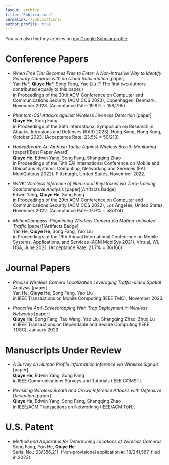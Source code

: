 ```yaml
---
layout: archive
title: "Publications"
permalink: /publications/
author_profile: true
---
```


You can also find my articles on [my Google Scholar profile](https://scholar.google.com/citations?user=d5sPtOMAAAAJ&hl=en&oi=ao).

Conference Papers
=======

* *When Free Tier Becomes Free to Enter: A Non-Intrusive Way to Identify Security Cameras with no Cloud Subscription* [paper] <br>
  Yan He\*, **Qiuye He**\*, Song Fang, Yao Liu (* The first two authors contributed equally to this paper.) <br>
  in Proceedings of the 30th ACM Conference on Computer and Communications Security (ACM CCS 2023), Copenhagen, Denmark, November 2023. (Acceptance Rate: 19.9% = 158/795)

* *Phantom-CSI Attacks against Wireless Liveness Detection* [paper] <br>
   **Qiuye He**, Song Fang <br>
   in Proceedings of the 26th International Symposium on Research in Attacks, Intrusions and Defenses (RAID 2023), Hong Kong, Hong Kong, October 2023. (Acceptance Rate: 23.5% = 50/213)

* *HoneyBreath: An Ambush Tactic Against Wireless Breath Monitoring* [paper][Best Paper Award] <br>
  **Qiuye He**, Edwin Yang, Song Fang, Shangqing Zhao <br>
  in Proceedings of the 19th EAI International Conference on Mobile and Ubiquitous Systems: Computing, Networking and Services (EAI MobiQuitous 2022), Pittsburgh, United States, November 2022.

* *WINK: Wireless Inference of Numerical Keystrokes via Zero-Training Spatiotemporal Analysis* [paper][Artifacts Badge] <br>
  Edwin Yang, **Qiuye He**, Song Fang <br>
  in Proceedings of the 29th ACM Conference on Computer and Communications Security (ACM CCS 2022), Los Angeles, United States, November 2022. (Acceptance Rate: 17.9% = 58/324) 

* *MotionCompass: Pinpointing Wireless Camera Via Motion-activated Traffic* [paper][Artifacts Badge] <br>
  Yan He, **Qiuye He**, Song Fang, Yao Liu <br>
  in Proceedings of the 19th Annual International Conference on Mobile Systems, Applications, and Services (ACM MobiSys 2021), Virtual, WI, USA, June 2021. (Acceptance Rate: 21.7% = 36/166)

 
Journal Papers
=======

* *Precise Wireless Camera Localization Leveraging Traffic-aided Spatial Analysis* [paper] <br>
  Yan He, **Qiuye He**, Song Fang, Yao Liu <br>
  in IEEE Transactions on Mobile Computing (IEEE TMC), November 2023.

* *Proactive Anti-Eavesdropping With Trap Deployment in Wireless Networks* [paper] <br>
  **Qiuye He**, Song Fang, Tao Wang, Yao Liu, Shangqing Zhao, Zhuo Lu <br>
  in IEEE Transactions on Dependable and Secure Computing (IEEE TDSC), January 2022.


Manuscripts Under Review
=======
* *A Survey on Human Profile Information Inference via Wireless Signals* [paper] <br>
  **Qiuye He**, Edwin Yang, Song Fang <br>
  in IEEE Communications Surveys and Tutorials (IEEE COMST).

* *Revisiting Wireless Breath and Crowd Inference Attacks with Defensive Deception* [paper] <br>
  **Qiuye He**, Edwin Yang, Song Fang, Shangqing Zhao <br>
  in IEEE/ACM Transactions on Networking (IEEE/ACM ToN).


U.S. Patent
=======
* *Method and Apparatus for Determining Locations of Wireless Cameras* <br>
  Song Fang, Yan He, **Qiuye He** <br>
  Serial No.: 63/356,211. (Non-provisional application \#: 18/341,567, filed in 2023) 
